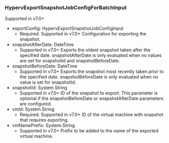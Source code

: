 ### HypervExportSnapshotJobConfigForBatchInput
Supported in v7.0+

- exportConfig: HypervExportSnapshotJobConfigInput
  - Required. Supported in v7.0+
Configuration for exporting the snapshot.
- snapshotAfterDate: DateTime
  - Supported in v7.0+
Exports the oldest snapshot taken after the specified date. snapshotAfterDate is only evaluated when no values are set for snapshotId and snapshotBeforeDate.
- snapshotBeforeDate: DateTime
  - Supported in v7.0+
Exports the snapshot most recently taken prior to the specified date. snapshotBeforeDate is only evaluated when no value is set for snapshotId.
- snapshotId: System.String
  - Supported in v7.0+
ID of the snapshot to export. This parameter is optional if the snapshotBeforeDate or snapshotAfterDate parameters are configured.
- vmId: System.String
  - Required. Supported in v7.0+
ID of the virtual machine with snapshot that requires exporting.
- vmNamePrefix: System.String
  - Supported in v7.0+
Prefix to be added to the name of the exported virtual machine.
